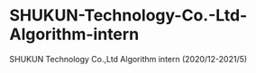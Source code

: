 # SHUKUN-Technology-Co.-Ltd-Algorithm-intern
SHUKUN Technology Co.,Ltd Algorithm intern (2020/12-2021/5)
